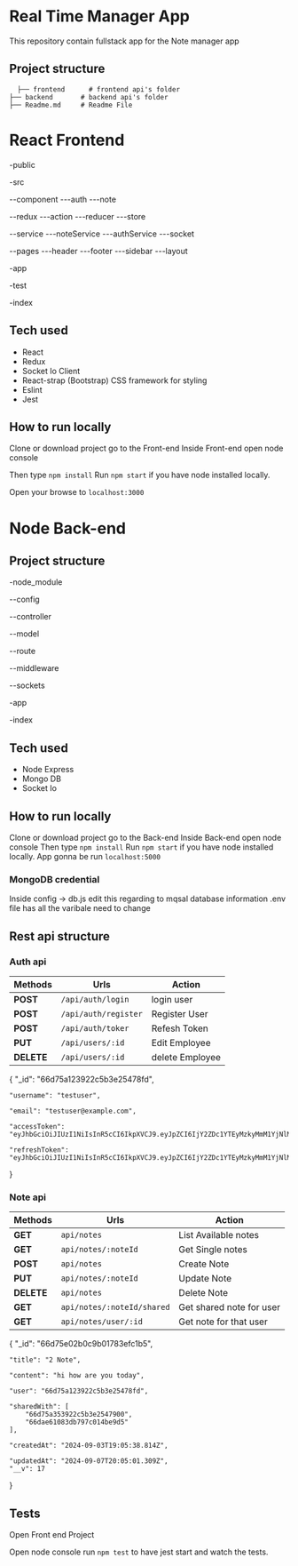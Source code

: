 #  Real Time Manager App

This repository contain fullstack app for the Note manager app


## Project structure

	  ├── frontend      # frontend api's folder
    ├── backend       # backend api's folder
    ├── Readme.md     # Readme File

#  React Frontend
-public

-src

 --component
  ---auth
  ---note

 --redux
  ---action
  ---reducer
  ---store
 
 --service
  ---noteService
  ---authService
  ---socket
 
 --pages
  ---header
  ---footer
  ---sidebar
  ---layout

  -app

  -test
  
  -index


## Tech used

- React
- Redux
- Socket Io Client
- React-strap (Bootstrap) CSS framework for styling
- Eslint
- Jest

## How to run locally

Clone or download project go to the Front-end
Inside Front-end open node console

Then type  `npm install`
 Run `npm start` if you have node installed locally.
 
Open your browse to `localhost:3000`



#  Node Back-end

## Project structure

-node_module

 --config	

 --controller
 
 --model
 
 --route

 --middleware

 --sockets
 
  -app
  
  -index


## Tech used

- Node Express
- Mongo DB
- Socket Io


## How to run locally

Clone or download project go to the Back-end
Inside Back-end open node console
Then type  `npm install`
 Run `npm start` if you have node installed locally.
App gonna be run `localhost:5000`

### MongoDB credential

Inside config -> db.js edit this regarding to mqsal database information 
.env file has all the varibale need to change

## Rest api structure

### Auth api

Methods | Urls | Action	
--- | --- | ---
**POST** | `/api/auth/login`    |  login  user 
**POST** | `/api/auth/register` |  Register User 
**POST** | `/api/auth/toker`    |  Refesh Token
**PUT** | `/api/users/:id` | Edit Employee 
**DELETE** | `/api/users/:id` |  delete Employee 


{
    "_id": "66d75a123922c5b3e25478fd",

    "username": "testuser",

    "email": "testuser@example.com",

    "accessToken": "eyJhbGciOiJIUzI1NiIsInR5cCI6IkpXVCJ9.eyJpZCI6IjY2ZDc1YTEyMzkyMmM1YjNlMjU0NzhmZCIsImlhdCI6MTcyNTgzMjIzNywiZXhwIjoxNzI1ODM1ODM3fQ.3bnb6GwcuZHqSsK2ATNC78qOjvVSciY1tVfYWb5KZJI",

    "refreshToken": "eyJhbGciOiJIUzI1NiIsInR5cCI6IkpXVCJ9.eyJpZCI6IjY2ZDc1YTEyMzkyMmM1YjNlMjU0NzhmZCIsImlhdCI6MTcyNTgzMjIzNywiZXhwIjoxNzI2NDM3MDM3fQ.36qQNiJfkJZIPuPydPLAamiO1N9YjvEdrEAOcrNG9SI"
}


### Note api

Methods | Urls | Action	
--- | --- | ---
**GET**    | `api/notes`                |  List Available  notes
**GET**    | `api/notes/:noteId`        |  Get Single notes
**POST**   | `api/notes`                |  Create Note
**PUT**    | `api/notes/:noteId`        |  Update Note
**DELETE** | `api/notes `               |  Delete Note
**GET**    | `api/notes/:noteId/shared` |  Get shared note for user
**GET**    | `api/notes/user/:id`       |  Get note for that user 


{
    "_id": "66d75e02b0c9b01783efc1b5",

    "title": "2 Note",

    "content": "hi how are you today",

    "user": "66d75a123922c5b3e25478fd",

    "sharedWith": [
        "66d75a353922c5b3e2547900",
        "66dae61083db797c014be9d5"
    ],

    "createdAt": "2024-09-03T19:05:38.814Z",

    "updatedAt": "2024-09-07T20:05:01.309Z",
    "__v": 17
}



## Tests 

Open Front end Project

Open node console run `npm test` to have jest start and watch the tests.







